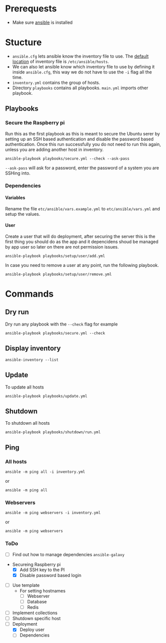 # Prerequests

* Make sure [ansible](https://docs.ansible.com/ansible/latest/installation_guide/index.html) is installed


# Stucture
* `ansible.cfg` lets ansible know the inventory file to use. The [default location](https://docs.ansible.com/ansible/latest/user_guide/intro_inventory.html#how-to-build-your-inventory) of inventory file is `/etc/ansible/hosts`.
* We can also let ansible know which inventory file to use by defining it inside `ansible.cfg`, this way we do not have to use the `-i` flag all the time.
* `inventory.yml` contains the group of hosts.
* Directory `playbooks` contains all playbooks. `main.yml` imports other playbook.

## Playbooks

### Secure the Raspberry pi
Run this as the first playbook as this is meant to secure the Ubuntu serer by setting up an SSH based authentication and disable the password based authentication. Once this run successfully you do not need to run this again, unless you are adding another host in inventory.
```
ansible-playbook playbooks/secure.yml --check --ask-pass
```

`--ask-pass` will ask for a password, enter the password of a system you are SSHing into.

### Dependencies

#### Variables
Rename the file `etc/ansible/vars.example.yml` to `etc/ansible/vars.yml` and setup the values.
#### User
Create a user that will do deployment, after securing the server this is the first thing you should do as the app and it depencidens shoud be managed by app user so later on there are not permission issues.
```
ansible-playbook playbooks/setup/user/add.yml
```

In case you need to remove a user at any point, run the following playbook.
```
ansible-playbook playbooks/setup/user/remove.yml
```

# Commands

## Dry run
Dry run any playbook with the `--check` flag for example

```
ansible-playbook playbooks/secure.yml --check
```

## Display inventory
```
ansible-inventory --list
```
## Update

To update all hosts

```
ansible-playbook playbooks/update.yml
```

## Shutdown

To shutdown all hosts

```
ansible-playbook playbooks/shutdown/run.yml
```

## Ping

### All hosts
```
ansible -m ping all -i inventory.yml
```

or

```
ansible -m ping all
```

### Webservers

```
ansible -m ping webservers -i inventory.yml
```
or
```
ansible -m ping webservers
```

### ToDo
- [ ] Find out how to manage dependencies `ansible-galaxy`
- Secureing Raspberry pi
  - [x] Add SSH key to the PI
  - [x] Disable password based login
- [ ] Use template
  - For setting hostnames
    - [ ] Webserver
    - [ ] Database
    - [ ] Redis
- [ ] Implement collections
- [ ] Shutdown specific host
- [ ] Deployment
  - [x] Deploy user
  - [ ] Dependencies
